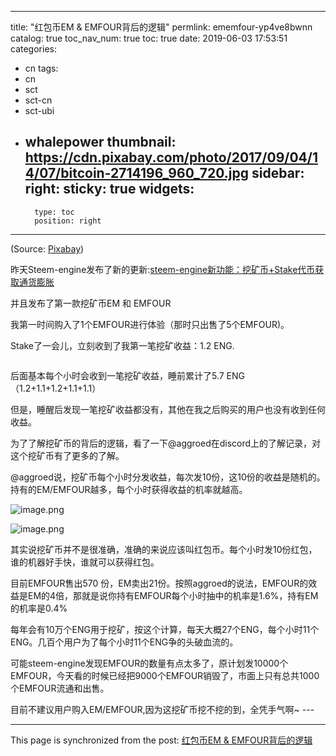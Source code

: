 
---
title: "红包币EM & EMFOUR背后的逻辑"
permlink: ememfour-yp4ve8bwnn
catalog: true
toc_nav_num: true
toc: true
date: 2019-06-03 17:53:51
categories:
- cn
tags:
- cn
- sct
- sct-cn
- sct-ubi
- whalepower
thumbnail: https://cdn.pixabay.com/photo/2017/09/04/14/07/bitcoin-2714196_960_720.jpg
sidebar:
    right:
        sticky: true
widgets:
    -
        type: toc
        position: right
---


<img src="https://cdn.pixabay.com/photo/2017/09/04/14/07/bitcoin-2714196_960_720.jpg" alt="" /><br/>
(Source: <a href="https://cdn.pixabay.com/photo/2017/09/04/14/07/bitcoin-2714196_960_720.jpg">Pixabay</a>)

昨天Steem-engine发布了新的更新:<a href="https://busy.org/@ericet/steem-enginestake-xvp1v7l4h1">steem-engine新功能：挖矿币+Stake代币获取通货膨胀</a>

并且发布了第一款挖矿币EM 和 EMFOUR

我第一时间购入了1个EMFOUR进行体验（那时只出售了5个EMFOUR)。

Stake了一会儿，立刻收到了我第一笔挖矿收益：1.2 ENG.

<img src="https://ipfs.busy.org/ipfs/Qmb9htJhu3t4V331t1nTnV2BEQn4yaasDcBwsoMso5a1Sc" alt="" /><br/>

后面基本每个小时会收到一笔挖矿收益，睡前累计了5.7 ENG（1.2+1.1+1.2+1.1+1.1）

但是，睡醒后发现一笔挖矿收益都没有，其他在我之后购买的用户也没有收到任何收益。

为了了解挖矿币的背后的逻辑，看了一下@aggroed在discord上的了解记录，对这个挖矿币有了更多的了解。

@aggroed说，挖矿币每个小时分发收益，每次发10份，这10份的收益是随机的。持有的EM/EMFOUR越多，每个小时获得收益的机率就越高。

<img src="https://ipfs.busy.org/ipfs/QmcpowyHhBdkD31hVhYQK36QERXpM9TBxzafMcHSrtriQ6" alt="image.png" /><br/>

<img src="https://ipfs.busy.org/ipfs/QmXYj3aP4Y4Ev3bDHxaz8bmGf3hsHZ8HDKksvjMPM66U2K" alt="image.png" /><br/>

其实说挖矿币并不是很准确，准确的来说应该叫红包币。每个小时发10份红包，谁的机器好手快，谁就可以获得红包。

目前EMFOUR售出570 份，EM卖出21份。按照aggroed的说法，EMFOUR的效益是EM的4倍，那就是说你持有EMFOUR每个小时抽中的机率是1.6%，持有EM的机率是0.4%

每年会有10万个ENG用于挖矿，按这个计算，每天大概27个ENG，每个小时11个ENG。几百个用户为了每个小时11个ENG争的头破血流的。

可能steem-engine发现EMFOUR的数量有点太多了，原计划发10000个EMFOUR，今天看的时候已经把9000个EMFOUR销毁了，市面上只有总共1000个EMFOUR流通和出售。

目前不建议用户购入EM/EMFOUR,因为这挖矿币挖不挖的到，全凭手气啊~ ---

- - -

This page is synchronized from the post: [红包币EM & EMFOUR背后的逻辑](https://steemit.com/@ericet/ememfour-yp4ve8bwnn)
